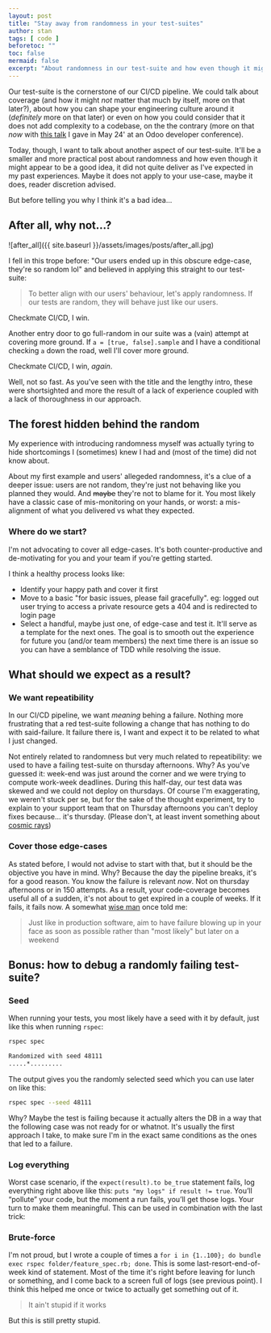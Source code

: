 ```yaml
---
layout: post
title: "Stay away from randomness in your test-suites"
author: stan
tags: [ code ]
beforetoc: ""
toc: false
mermaid: false
excerpt: "About randomness in our test-suite and how even though it might appear to be a good idea it was far from that in my past experiences."
---
```


Our test-suite is the cornerstone of our CI/CD pipeline. We could talk about coverage (and how it might _not_ matter that much by itself, more on that later?), about how you can shape your engineering culture around it (_definitely_ more on that later) or even on how you could consider that it does not add complexity to a codebase, on the the contrary (more on that _now_ with [this talk](https://www.youtube.com/watch?v=-vuoKq7Ub6g) I gave in May 24' at an Odoo developer conference).

Today, though, I want to talk about another aspect of our test-suite. It'll be a smaller and more practical post about randomness and how even though it might appear to be a good idea, it did not quite deliver as I've expected in my past experiences. Maybe it does not apply to your use-case, maybe it does, reader discretion advised.

But before telling you why I think it's a bad idea...

## After all, why not...?
![after_all]({{ site.baseurl }}/assets/images/posts/after_all.jpg)

I fell in this trope before: "Our users ended up in this obscure edge-case, they're so random lol" and believed in applying this straight to our test-suite:
> To better align with our users' behaviour, let's apply randomness. If our tests are random, they will behave just like our users.

Checkmate CI/CD, I win.

Another entry door to go full-random in our suite was a (vain) attempt at covering more ground. If `a = [true, false].sample` and I have a conditional checking `a` down the road, well I'll cover more ground.

Checkmate CI/CD, I win, _again_.

Well, not so fast. As you've seen with the title and the lengthy intro, these were shortsighted and more the result of a lack of experience coupled with a lack of thoroughness in our approach.

## The forest hidden behind the random

My experience with introducing randomness myself was actually tyring to hide shortcomings I (sometimes) knew I had and (most of the time) did not know about.

About my first example and users' allegeded randomness, it's a clue of a deeper issue: users are not random, they're just not behaving like you planned they would. And ~~maybe~~ they're not to blame for it. You most likely have a classic case of mis-monitoring on your hands, or worst: a mis-alignment of what you delivered vs what they expected.

### Where do we start?

I'm not advocating to cover all edge-cases. It's both counter-productive and de-motivating for you and your team if you're getting started.

I think a healthy process looks like:
- Identify your happy path and cover it first
- Move to a basic "for basic issues, please fail gracefully". eg: logged out user trying to access a private resource gets a 404 and is redirected to login page
- Select a handful, maybe just one, of edge-case and test it. It'll serve as a template for the next ones. The goal is to smooth out the experience for future you (and/or team members) the next time there is an issue so you can have a semblance of TDD while resolving the issue.

## What should we expect as a result?

### We want repeatibility
In our CI/CD pipeline, we want _meaning_ behing a failure. Nothing more frustrating that a red test-suite following a change that has nothing to do with said-failure. It failure there is, I want and expect it to be related to what I just changed.

Not entirely related to randomness but very much related to repeatibility: we used to have a failing test-suite on thursday afternoons. Why? As you've guessed it: week-end was just around the corner and we were trying to compute work-week deadlines. During this half-day, our test data was skewed and we could not deploy on thursdays. Of course I'm exaggerating, we weren't stuck per se, but for the sake of the thought experiment, try to explain to your support team that on Thursday afternoons you can't deploy fixes because... it's thursday. (Please don't, at least invent something about [cosmic rays](https://en.wikipedia.org/wiki/Soft_error#Cosmic_rays_creating_energetic_neutrons_and_protons))

### Cover those edge-cases
As stated before, I would not advise to start with that, but it should be the objective you have in mind. Why? Because the day the pipeline breaks, it's for a good reason. You know the failure is relevant _now_. Not on thursday afternoons or in 150 attempts.
As a result, your code-coverage becomes useful all of a sudden, it's not about to get expired in a couple of weeks. If it fails, it fails now. 
A somewhat [wise man](https://www.linkedin.com/in/philippevaneerdenbrugghe/) once told me:
> Just like in production software, aim to have failure blowing up in your face as soon as possible rather than "most likely" but later on a weekend

## Bonus: how to debug a randomly failing test-suite?

### Seed
When running your tests, you most likely have a seed with it by default, just like this when running `rspec`:
```bash
rspec spec

Randomized with seed 48111
.....*.........
```

The output gives you the randomly selected seed which you can use later on like this:
```bash
rspec spec --seed 48111
```

Why? Maybe the test is failing because it actually alters the DB in a way that the following case was not ready for or whatnot. It's usually the first approach I take, to make sure I'm in the exact same conditions as the ones that led to a failure.

### Log everything
Worst case scenario, if the `expect(result).to be_true` statement fails, log everything right above like this: `puts "my logs" if result != true`. 
You’ll “pollute” your code, but the moment a run fails, you’ll get those logs. Your turn to make them meaningful. This can be used in combination with the last trick:

### Brute-force
I'm not proud, but I wrote a couple of times a `for i in {1..100}; do bundle exec rspec folder/feature_spec.rb; done`. This is some last-resort-end-of-week kind of statement. Most of the time it's right before leaving for lunch or something, and I come back to a screen full of logs (see previous point). I think this helped me once or twice to actually get something out of it. 

> It ain't stupid if it works

But this is still pretty stupid.